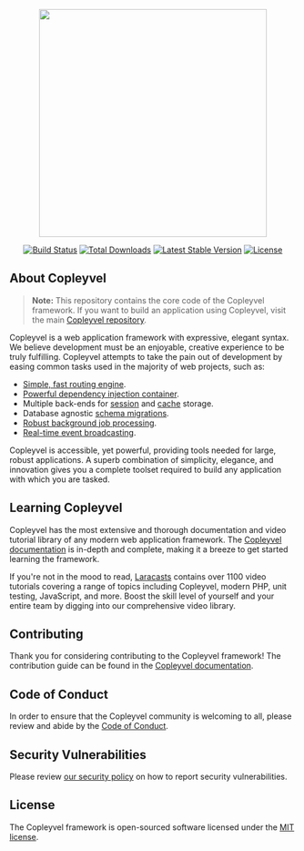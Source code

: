 <p align="center"><a href="https://copleyvel.com" target="_blank"><img src="https://raw.githubusercontent.com/copleyvel/art/master/logo-lockup/5%20SVG/2%20CMYK/1%20Full%20Color/copleyvel-logolockup-cmyk-red.svg" width="400"></a></p>

<p align="center">
<a href="https://github.com/copleyvel/framework/actions"><img src="https://github.com/copleyvel/framework/workflows/tests/badge.svg" alt="Build Status"></a>
<a href="https://packagist.org/packages/copleyvel/framework"><img src="https://img.shields.io/packagist/dt/copleyvel/framework" alt="Total Downloads"></a>
<a href="https://packagist.org/packages/copleyvel/framework"><img src="https://img.shields.io/packagist/v/copleyvel/framework" alt="Latest Stable Version"></a>
<a href="https://packagist.org/packages/copleyvel/framework"><img src="https://img.shields.io/packagist/l/copleyvel/framework" alt="License"></a>
</p>

## About Copleyvel

> **Note:** This repository contains the core code of the Copleyvel framework. If you want to build an application using Copleyvel, visit the main [Copleyvel repository](https://github.com/copleyvel/copleyvel).

Copleyvel is a web application framework with expressive, elegant syntax. We believe development must be an enjoyable, creative experience to be truly fulfilling. Copleyvel attempts to take the pain out of development by easing common tasks used in the majority of web projects, such as:

- [Simple, fast routing engine](https://copleyvel.com/docs/routing).
- [Powerful dependency injection container](https://copleyvel.com/docs/container).
- Multiple back-ends for [session](https://copleyvel.com/docs/session) and [cache](https://copleyvel.com/docs/cache) storage.
- Database agnostic [schema migrations](https://copleyvel.com/docs/migrations).
- [Robust background job processing](https://copleyvel.com/docs/queues).
- [Real-time event broadcasting](https://copleyvel.com/docs/broadcasting).

Copleyvel is accessible, yet powerful, providing tools needed for large, robust applications. A superb combination of simplicity, elegance, and innovation gives you a complete toolset required to build any application with which you are tasked.

## Learning Copleyvel

Copleyvel has the most extensive and thorough documentation and video tutorial library of any modern web application framework. The [Copleyvel documentation](https://copleyvel.com/docs) is in-depth and complete, making it a breeze to get started learning the framework.

If you're not in the mood to read, [Laracasts](https://laracasts.com) contains over 1100 video tutorials covering a range of topics including Copleyvel, modern PHP, unit testing, JavaScript, and more. Boost the skill level of yourself and your entire team by digging into our comprehensive video library.

## Contributing

Thank you for considering contributing to the Copleyvel framework! The contribution guide can be found in the [Copleyvel documentation](https://copleyvel.com/docs/contributions).

## Code of Conduct

In order to ensure that the Copleyvel community is welcoming to all, please review and abide by the [Code of Conduct](https://copleyvel.com/docs/contributions#code-of-conduct).

## Security Vulnerabilities

Please review [our security policy](https://github.com/copleyvel/framework/security/policy) on how to report security vulnerabilities.

## License

The Copleyvel framework is open-sourced software licensed under the [MIT license](LICENSE.md).
